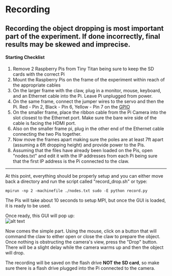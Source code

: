 Recording
=========

Recording the object dropping is most important part of the experiment. If done incorrectly, final results may be skewed and imprecise.
--------------
#### Starting Checklist  
   1. Remove 2 Raspberry Pis from Tiny Titan being sure to keep the SD cards with the correct Pi  
   2. Mount the Raspberry Pis on the frame of the experiment within reach of the appropriate cables  
   3. On the larger frame with the claw, plug in a monitor, mouse, keyboard, and an Ethernet cable into the Pi. Leave Pi unplugged from power.
   4. On the same frame, connect the jumper wires to the servo and then the Pi. Red - Pin 2, Black - Pin 6, Yellow - Pin 7 on the [GPIO](http://www.andremiller.net/wp-content/uploads/2013/01/RaspberryPiPinouts2.png)  
   5. On the smaller frame, place the ribbon cable from the Pi Camera into the slot closest to the Ethernet port. Make sure the bare wire side of the cable is facing the HDMI port.  
   6. Also on the smaller frame pi, plug in the other end of the Ethernet cable connecting the two Pis together.  
   7. Now move the frames apart making sure the poles are at least 7ft apart (assuming a 6ft dropping height) and provide power to the Pis.  
   8. Assuming that the files have already been loaded on the Pis, open "nodes.txt" and edit it with the IP addresses from each Pi being sure that the first IP address is the Pi connected to the claw.  
--------------
At this point, everything should be properly setup and you can either move back a directory and run the script called "record_drop.sh" or type:  
```
mpirun -np 2 -machinefile ./nodes.txt sudo -E python record.py
```

The Pis will take about 10 seconds to setup MPI, but once the GUI is loaded, it is ready to be used.

Once ready, this GUI will pop up:  
![alt text](https://github.com/mjdonovan410/TinyTitan-PhysicsExperiment/raw/master/Record/Images/gui.png "Record GUI")

Now comes the simple part. Using the mouse, click on a button that will command the claw to either open or close the claw to prepare the object. 
Once nothing is obstructing the camera's view, press the "Drop" button. There will be a slight delay while the camera warms up and then the object will drop.

The recording will be saved on the flash drive **NOT the SD card**, so make sure there is a flash drive plugged into the Pi connected to the camera.
